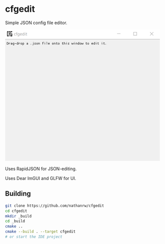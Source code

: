 # cfgedit

Simple JSON config file editor.

![gif of cfgedit editing a file](./docs/cfgedit.gif)

Uses RapidJSON for JSON-editing.

Uses Dear ImGUI and GLFW for UI.

## Building

```Bash
git clone https://github.com/nathanrw/cfgedit
cd cfgedit
mkdir _build
cd _build
cmake ..
cmake --build . --target cfgedit
# or start the IDE project
```